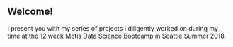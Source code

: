 ## Welcome!

I present you with my series of projects I diligently worked on during my time at the 12 week Metis Data Science Bootcamp in Seattle Summer 2018.
